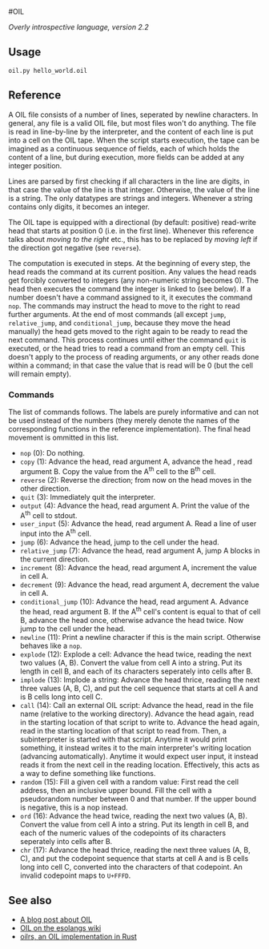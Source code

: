 #OIL

_Overly introspective language, version 2.2_

## Usage

    oil.py hello_world.oil

## Reference

A OIL file consists of a number of lines, seperated by newline characters.
In general, any file is a valid OIL file, but most files won't do anything.
The file is read in line-by-line by the interpreter, and the content of each
line is put into a cell on the OIL tape. When the script starts execution, the
tape can be imagined as a continuous sequence of fields, each of which holds
the content of a line, but during execution, more fields can be added at any
integer position.

Lines are parsed by first checking if all characters in the line are digits, in
that case the value of the line is that integer. Otherwise, the value of the
line is a string. The only datatypes are strings and integers. Whenever a string
contains only digits, it becomes an integer.

The OIL tape is equipped with a directional (by default: positive) read-write
head that starts at position 0 (i.e. in the first line). Whenever this
reference talks about _moving to the right_ etc., this has to be replaced by
_moving left_ if the direction got negative (see `reverse`).

The computation is executed in steps. At the beginning of every step, the head
reads the command at its current position. Any values the head reads get
forcibly converted to integers (any non-numeric string becomes 0). The head
then executes the command the integer is linked to (see below). If a number
doesn't have a command assigned to it, it executes the command `nop`. The
commands may instruct the head to move to the right to read further arguments.
At the end of most commands (all except `jump`, `relative_jump`, and
`conditional_jump`, because they move the head manually) the head gets moved to
the right again to be ready to read the next command. This process continues
until either the command `quit` is executed, or the head tries to read a command
from an empty cell. This doesn't apply to the process of reading arguments, or
any other reads done within a command; in that case the value that is read will
be 0 (but the cell will remain empty).

### Commands

The list of commands follows. The labels are purely informative and can not be
used instead of the numbers (they merely denote the names of the corresponding
functions in the reference implementation). The final head movement is ommitted in this list.

- `nop` (0): Do nothing.
- `copy` (1): Advance the head, read argument A, advance the head , read
  argument B. Copy the value from the A<sup>th</sup> cell to the B<sup>th</sup>
  cell.
- `reverse` (2): Reverse the direction; from now on the head moves in the other
direction.
- `quit` (3): Immediately quit the interpreter.
- `output` (4): Advance the head, read argument A. Print the value of
the A<sup>th</sup> cell to stdout.
- `user_input` (5): Advance the head, read argument A. Read a line of user input
  into the A<sup>th</sup> cell.
- `jump` (6): Advance the head, jump to the cell under the head.
- `relative_jump` (7): Advance the head, read argument A, jump A blocks in the
  current direction.
- `increment` (8): Advance the head, read argument A, increment the value in cell
  A.
- `decrement` (9): Advance the head, read argument A, decrement the value in cell
  A.
- `conditional_jump` (10): Advance the head, read argument A. Advance the head,
  read argument B. If the A<sup>th</sup> cell's content is equal to that of
  cell B, advance the head once, otherwise advance the head twice. Now jump to
  the cell under the head.
- `newline` (11): Print a newline character if this is the main script.
  Otherwise behaves like a `nop`.
- `explode` (12): Explode a cell: Advance the head twice, reading the next two
  values (A, B). Convert the value from cell A into a string. Put its length in
  cell B, and each of its characters seperately into cells after B.
- `implode` (13): Implode a string: Advance the head thrice, reading the next
  three values (A, B, C), and put the cell sequence that starts at cell A and
  is B cells long into cell C.
- `call` (14): Call an external OIL script: Advance the head, read in the file
  name (relative to the working directory). Advance the head again, read in the
  starting location of that script to write to. Advance the head again, read in
  the starting location of that script to read from. Then, a subinterpreter is
  started with that script. Anytime it would print something, it instead writes
  it to the main interpreter's writing location (advancing automatically).
  Anytime it would expect user input, it instead reads it from the next cell in
  the reading location. Effectively, this acts as a way to define something
  like functions.
- `random` (15): Fill a given cell with a random value: First read the cell
  address, then an inclusive upper bound. Fill the cell with a pseudorandom
  number between 0 and that number. If the upper bound is negative, this is a
  nop instead.
- `ord` (16): Advance the head twice, reading the next two values (A, B).
  Convert the value from cell A into a string. Put its length in cell B, and
  each of the numeric values of the codepoints of its characters seperately
  into cells after B.
- `chr` (17): Advance the head thrice, reading the next three values (A, B, C),
  and put the codepoint sequence that starts at cell A and is B cells long into
  cell C, converted into the characters of that codepoint. An invalid codepoint
  maps to `U+FFFD`.

## See also

- [A blog post about OIL](https://gastrovec.github.io/esoteric-annoyances.html)
- [OIL on the esolangs wiki](http://esolangs.org/wiki/OIL)
- [oilrs, an OIL implementation in Rust](https://github.com/serprex/oilrs)

